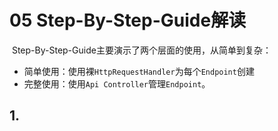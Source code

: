 # 05 Step-By-Step-Guide解读

​	Step-By-Step-Guide主要演示了两个层面的使用，从简单到复杂：

* 简单使用：使用裸`HttpRequestHandler`为每个`Endpoint`创建
* 完整使用：使用`Api Controller`管理`Endpoint`。

## 1.

